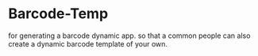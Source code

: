 # Barcode-Temp
for generating a barcode dynamic app. so that a common people can also create a dynamic barcode template of your own.
